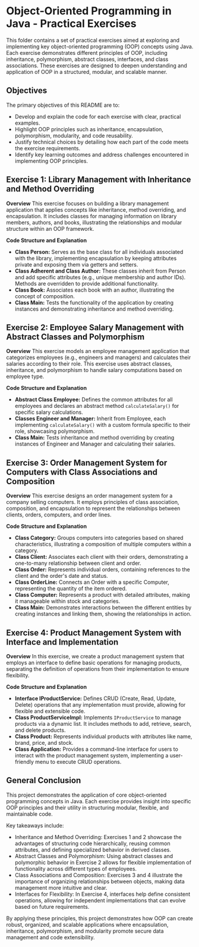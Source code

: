 # Object-Oriented Programming in Java - Practical Exercises

This folder contains a set of practical exercises aimed at exploring and implementing key object-oriented programming (OOP) concepts using Java. Each exercise demonstrates different principles of OOP, including inheritance, polymorphism, abstract classes, interfaces, and class associations. These exercises are designed to deepen understanding and application of OOP in a structured, modular, and scalable manner.

## Objectives

The primary objectives of this README are to:

* Develop and explain the code for each exercise with clear, practical examples.
* Highlight OOP principles such as inheritance, encapsulation, polymorphism, modularity, and code reusability.
* Justify technical choices by detailing how each part of the code meets the exercise requirements.
* Identify key learning outcomes and address challenges encountered in implementing OOP principles.

## Exercise 1: Library Management with Inheritance and Method Overriding

**Overview**
This exercise focuses on building a library management application that applies concepts like inheritance, method overriding, and encapsulation. It includes classes for managing information on library members, authors, and books, illustrating the relationships and modular structure within an OOP framework.

**Code Structure and Explanation**
* **Class Person:** Serves as the base class for all individuals associated with the library, implementing encapsulation by keeping attributes private and exposing them via getters and setters.
* **Class Adherent and Class Author:** These classes inherit from Person and add specific attributes (e.g., unique membership and author IDs). Methods are overridden to provide additional functionality.
* **Class Book:** Associates each book with an author, illustrating the concept of composition.
* **Class Main:** Tests the functionality of the application by creating instances and demonstrating inheritance and method overriding.

## Exercise 2: Employee Salary Management with Abstract Classes and Polymorphism

**Overview**
This exercise models an employee management application that categorizes employees (e.g., engineers and managers) and calculates their salaries according to their role. This exercise uses abstract classes, inheritance, and polymorphism to handle salary computations based on employee type.

**Code Structure and Explanation**
* **Abstract Class Employee:** Defines the common attributes for all employees and declares an abstract method `calculateSalary()` for specific salary calculations.
* **Classes Engineer and Manager:** Inherit from Employee, each implementing `calculateSalary()` with a custom formula specific to their role, showcasing polymorphism.
* **Class Main:** Tests inheritance and method overriding by creating instances of Engineer and Manager and calculating their salaries.

## Exercise 3: Order Management System for Computers with Class Associations and Composition

**Overview**
This exercise designs an order management system for a company selling computers. It employs principles of class association, composition, and encapsulation to represent the relationships between clients, orders, computers, and order lines.

**Code Structure and Explanation**
* **Class Category:** Groups computers into categories based on shared characteristics, illustrating a composition of multiple computers within a category.
* **Class Client:** Associates each client with their orders, demonstrating a one-to-many relationship between client and order.
* **Class Order:** Represents individual orders, containing references to the client and the order's date and status.
* **Class OrderLine:** Connects an Order with a specific Computer, representing the quantity of the item ordered.
* **Class Computer:** Represents a product with detailed attributes, making it manageable within stock and categories.
* **Class Main:** Demonstrates interactions between the different entities by creating instances and linking them, showing the relationships in action.

## Exercise 4: Product Management System with Interface and Implementation

**Overview**
In this exercise, we create a product management system that employs an interface to define basic operations for managing products, separating the definition of operations from their implementation to ensure flexibility.

**Code Structure and Explanation**
* **Interface IProductService:** Defines CRUD (Create, Read, Update, Delete) operations that any implementation must provide, allowing for flexible and extensible code.
* **Class ProductServiceImpl:** Implements `IProductService` to manage products via a dynamic list. It includes methods to add, retrieve, search, and delete products.
* **Class Product:** Represents individual products with attributes like name, brand, price, and stock.
* **Class Application:** Provides a command-line interface for users to interact with the product management system, implementing a user-friendly menu to execute CRUD operations.

## General Conclusion

This project demonstrates the application of core object-oriented programming concepts in Java. Each exercise provides insight into specific OOP principles and their utility in structuring modular, flexible, and maintainable code.

Key takeaways include:

* Inheritance and Method Overriding: Exercises 1 and 2 showcase the advantages of structuring code hierarchically, reusing common attributes, and defining specialized behavior in derived classes.
* Abstract Classes and Polymorphism: Using abstract classes and polymorphic behavior in Exercise 2 allows for flexible implementation of functionality across different types of employees.
* Class Associations and Composition: Exercises 3 and 4 illustrate the importance of organizing relationships between objects, making data management more intuitive and clear.
* Interfaces for Flexibility: In Exercise 4, interfaces help define consistent operations, allowing for independent implementations that can evolve based on future requirements.

By applying these principles, this project demonstrates how OOP can create robust, organized, and scalable applications where encapsulation, inheritance, polymorphism, and modularity promote secure data management and code extensibility.